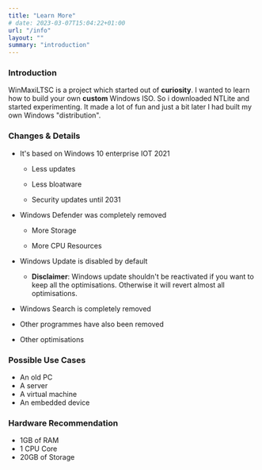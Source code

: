 ```yaml
---
title: "Learn More"
# date: 2023-03-07T15:04:22+01:00
url: "/info"
layout: ""
summary: "introduction"
---
```



### Introduction

WinMaxiLTSC is a project which started out of **curiosity**. I wanted to learn how to build your own **custom** Windows ISO. So i downloaded NTLite and started experimenting. It made a lot of fun and just a bit later I had built my own Windows "distribution". 

### Changes  & Details

- It's based on Windows 10 enterprise IOT 2021

    - Less updates

    - Less bloatware

    - Security updates until 2031

- Windows Defender was completely removed

    - More Storage

    - More CPU Resources

- Windows Update is disabled by default

    - **Disclaimer**: Windows update shouldn't be reactivated if you want to keep all the optimisations. Otherwise it will revert almost all optimisations.

- Windows Search is completely removed

 - Other programmes have also been removed

 - Other optimisations

### Possible Use Cases

- An old PC
- A server
- A virtual machine
- An embedded device

### Hardware Recommendation

- 1GB of RAM
- 1 CPU Core
- 20GB of Storage
